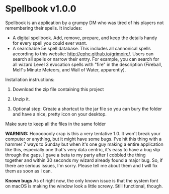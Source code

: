 # Spellbook v1.0.0
Spellbook is an application by a grumpy DM who was tired of his players not remembering their spells. It includes:
* A digital spellbook. Add, remove, prepare, and keep the details handy for every spell you could ever want.
* A searchable 5e spell database. This includes all cannonical spells according to this website: http://ephe.github.io/grimoire/. Users can search all spells or narrow their entry. For example, you can search for all wizard Level 3 evocation spells with "fire" in the description (Fireball, Melf's Minute Meteors, and Wall of Water, apparently).

Installation instructions:

1) Download the zip file containing this project

2) Unzip it.

3) Optional step: Create a shortcut to the jar file so you can bury the folder and have a nice, pretty icon on your desktop.

Make sure to keep all the files in the same folder

**WARNING:** Hoooooooly crap is this a very tentative 1.0. It won't break your computer or anything, but it might have some bugs. I've hit this thing with a hammer 7 ways to Sunday but when it's one guy making a entire application like this, especially one that's very data centric, it's easy to have a bug slip through the gaps. I gave a beta to my party after I cobbled the thing together and within 30 seconds my wizard already found a major bug. So, if there are serious issues, I'm sorry. Please tell me about them and I will fix them as soon as I can.

**Known bugs** As of right now, the only known issue is that the system font on macOS is making the window look a little screwy. Still functional, though.

